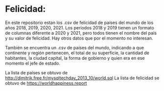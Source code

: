 # Felicidad:
En este repositorio estan los .csv de felicidad de países del mundo de los años 2018, 2019, 2020, 2021. Los períodos 2018 y 2019 tienen un formato de columnas diferente a 2020 y 2021, pero todos tienen el nombre del país y su valor de felicidad. Hay otros datos que por el momento no interesan.

También se encuentra un .csv de países del mundo, indicando a que continente y región pertenecen, el total de su superficie, la cantidad de habitantes, la ciudad capital, la forma de gobierno y quien era en ese momento el jefe de estado.

La lista de países se obtuvo de http://dimitrik.free.fr/mysqltechday_2013_10/world.sql
La lista de felicidad se obtuvo de https://worldhappiness.report
